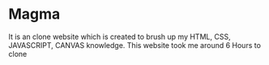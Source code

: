 # Magma
It is an clone website which is created to brush up my HTML, CSS, JAVASCRIPT, CANVAS  knowledge. This website took me around 6 Hours to clone
